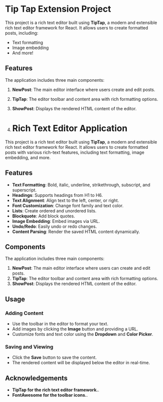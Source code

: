 # Tip Tap Extension Project

This project is a rich text editor built using **TipTap**, a modern and extensible rich text editor framework for React. It allows users to create formatted posts, including:

- Text formatting
- Image embedding
- And more!

## Features

The application includes three main components:

1. **NewPost**: The main editor interface where users create and edit posts.
2. **TipTap**: The editor toolbar and content area with rich formatting options.
3. **ShowPost**: Displays the rendered HTML content of the editor.

4. # Rich Text Editor Application

This project is a rich text editor built using **TipTap**, a modern and extensible rich text editor framework for React. It allows users to create formatted posts with various rich-text features, including text formatting, image embedding, and more.

## Features

- **Text Formatting**: Bold, italic, underline, strikethrough, subscript, and superscript.
- **Headings**: Supports headings from H1 to H6.
- **Text Alignment**: Align text to the left, center, or right.
- **Font Customization**: Change font family and text color.
- **Lists**: Create ordered and unordered lists.
- **Blockquote**: Add block quotes.
- **Image Embedding**: Embed images via URL.
- **Undo/Redo**: Easily undo or redo changes.
- **Content Parsing**: Render the saved HTML content dynamically.

## Components

The application includes three main components:

1. **NewPost**: The main editor interface where users can create and edit posts.
2. **TipTap**: The editor toolbar and content area with rich formatting options.
3. **ShowPost**: Displays the rendered HTML content of the editor.

## Usage

### Adding Content

- Use the toolbar in the editor to format your text.
- Add images by clicking the **Image** button and providing a URL.
- Customize fonts and text color using the **Dropdown** and **Color Picker**.

### Saving and Viewing

- Click the **Save** button to save the content.
- The rendered content will be displayed below the editor in real-time.

## Acknowledgements

-  **TipTap for the rich text editor framework.**.
-  **FontAwesome for the toolbar icons.**.
